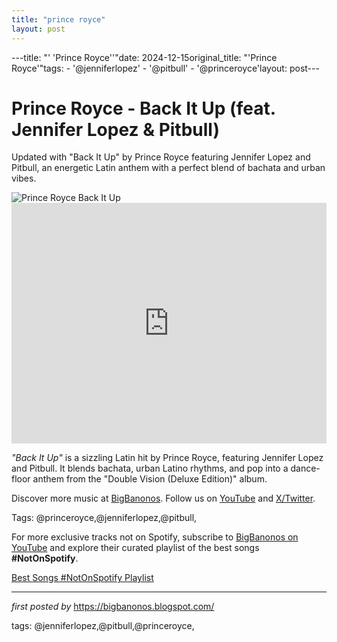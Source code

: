 ```yaml
---
title: "prince royce"
layout: post
---
```

---title: "' 'Prince Royce''"date: 2024-12-15original_title: "'Prince Royce'"tags:  - '@jenniferlopez'  - '@pitbull'  - '@princeroyce'layout: post---<!-- Title of the Post --><h1 >Prince Royce - Back It Up (feat. Jennifer Lopez & Pitbull)</h1> <!-- Introductory Text --><p >Updated with "Back It Up" by Prince Royce featuring Jennifer Lopez and Pitbull, an energetic Latin anthem with a perfect blend of bachata and urban vibes.</p> <!-- Featured Image --><div > <img src="https://www.billboard.com/wp-content/uploads/media/Prince-Royce-cr-Elastic-People-2020-billboard-1548.jpg?w=942&h=623&crop=1" alt="Prince Royce Back It Up" /></div> <!-- YouTube Video Embed --><div > <iframe width="100%" height="385" src="https://www.youtube.com/embed/9w9dXWU5nMI" title="Prince Royce - Back It Up (Official Video) ft. Jennifer Lopez, Pitbull" frameborder="0" allow="accelerometer; autoplay; clipboard-write; encrypted-media; gyroscope; picture-in-picture; web-share" referrerpolicy="strict-origin-when-cross-origin" allowfullscreen></iframe></div> <!-- Song Information --><div > <p><em>"Back It Up"</em> is a sizzling Latin hit by Prince Royce, featuring Jennifer Lopez and Pitbull. It blends bachata, urban Latino rhythms, and pop into a dance-floor anthem from the "Double Vision (Deluxe Edition)" album.</p></div> <!-- Footer Links --><div > <p>Discover more music at <a href="https://bigbanonos.blogspot.com/" target="_blank">BigBanonos</a>. Follow us on <a href="https://www.youtube.com/@BigBanonos" target="_blank">YouTube</a> and <a href="https://x.com/bigbanonos" target="_blank">X/Twitter</a>.</p></div> <!-- Tags --><p >Tags: @princeroyce,@jenniferlopez,@pitbull,</p><!--Subscribe and Playlist Links--><div>    <p>For more exclusive tracks not on Spotify, subscribe to <a href="https://www.youtube.com/@BigBanonos" target="_blank">BigBanonos on YouTube</a> and explore their curated playlist of the best songs <strong>#NotOnSpotify</strong>.</p>    <p><a href="https://www.youtube.com/playlist?list=PLtuNtuTatqI0kFahUCbtbfenC_ET5O_tr" target="_blank">Best Songs #NotOnSpotify Playlist<br /></a></p></div><hr /><p><em>first posted by</em> <a href="https://bigbanonos.blogspot.com/" rel="noopener" target="_new">https://bigbanonos.blogspot.com/</a></p><p>tags: @jenniferlopez,@pitbull,@princeroyce,</p>